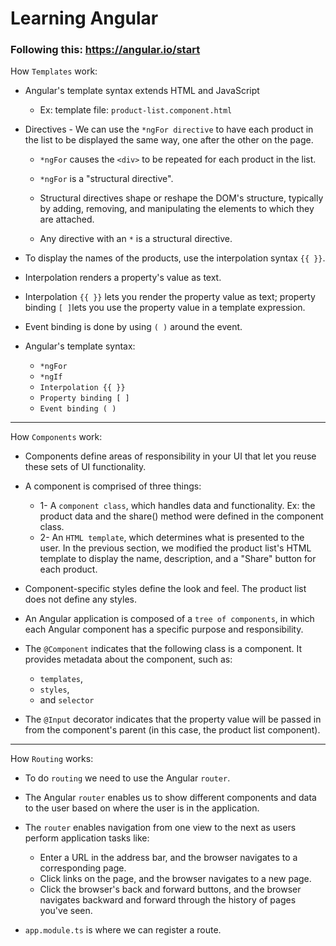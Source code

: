 # Learning Angular

### Following this: https://angular.io/start

How `Templates` work:


- Angular's template syntax extends HTML and JavaScript
  * Ex: template file: `product-list.component.html`

- Directives -  We can use the `*ngFor directive` to have each product in the list to be displayed the same way, one after the other on the page. 
    * `*ngFor` causes the `<div>` to be repeated for each product in the list.
    * `*ngFor` is a "structural directive".  
    
    * Structural directives shape or reshape the DOM's structure, typically by adding, removing, and manipulating the elements to which they are attached. 
    
    * Any directive with an `*` is a structural directive.

- To display the names of the products, use the interpolation syntax `{{ }}`. 
- Interpolation renders a property's value as text.
- Interpolation `{{ }}` lets you render the property value as text; property binding `[ ]`lets you use the property value in a template expression.
-  Event binding is done by using `( )` around the event.
- Angular's template syntax:
    *   `*ngFor`
    *   `*ngIf`
    *   `Interpolation {{ }}`
    *   `Property binding [ ]`
    *   `Event binding ( )`
---------------------------------------------------------------------------------------------- 

How `Components` work:

- Components define areas of responsibility in your UI that let you reuse these sets of UI functionality.
- A component is comprised of three things:
    * 1- A `component class`, which handles data and functionality. Ex: the product data and the share() method were defined in the component class.
    * 2- An `HTML template`, which determines what is presented to the user. In the previous section, we modified the product list's HTML template to display the name, description, and a "Share" button for each product.

- Component-specific styles define the look and feel. The product list does not define any styles.

- An Angular application is composed of a `tree of components`, in which each Angular component has a specific purpose and responsibility.

- The `@Component` indicates that the following class is a component. It provides metadata about the component, such as: 
    *  `templates`, 
    *   `styles`, 
    *    and  `selector`

- The `@Input` decorator indicates that the property value will be passed in from the component's parent (in this case, the product list component).
---------------------------------------------------------------------------------------------- 

How `Routing` works:

- To do `routing` we need to use the Angular `router`. 
- The Angular `router` enables us to show different components and data to the user based on where the user is in the application. 
- The `router` enables navigation from one view to the next as users perform application tasks like:

    *   Enter a URL in the address bar, and the browser navigates to a corresponding page.
    *   Click links on the page, and the browser navigates to a new page.
    *   Click the browser's back and forward buttons, and the browser navigates backward and forward        through the history of pages you've seen.

- `app.module.ts` is where we can register a route.